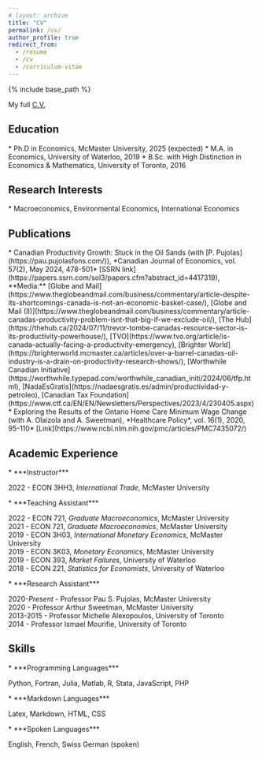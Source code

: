 ```yaml
---
# layout: archive
title: "CV"
permalink: /cv/
author_profile: true
redirect_from:
  - /resume
  - /cv
  - /curriculum-vitae
---
```


{% include base_path %}

My full [C.V.](../files/loertscher_cv.pdf)

<h2 id="education">Education</h2>
* Ph.D in Economics, McMaster University, 2025 (expected)
* M.A. in Economics, University of Waterloo, 2019
* B.Sc. with High Distinction in Economics & Mathematics, University of Toronto, 2016

<h2 id="research-interests">Research Interests</h2>
* Macroeconomics, Environmental Economics, International Economics

<h2 id="publications">Publications</h2>
* Canadian Productivity Growth: Stuck in the Oil Sands (with [P. Pujolas](https://pau.pujolasfons.com/)), *Canadian Journal of Economics, vol. 57(2), May 2024, 478-501*  
  [SSRN link](https://papers.ssrn.com/sol3/papers.cfm?abstract_id=4417319), **Media:** [Globe and Mail](https://www.theglobeandmail.com/business/commentary/article-despite-its-shortcomings-canada-is-not-an-economic-basket-case/), [Globe and Mail (II)](https://www.theglobeandmail.com/business/commentary/article-canadas-productivity-problem-isnt-that-big-if-we-exclude-oil/), [The Hub](https://thehub.ca/2024/07/11/trevor-tombe-canadas-resource-sector-is-its-productivity-powerhouse/), [TVO](https://www.tvo.org/article/is-canada-actually-facing-a-productivity-emergency), [Brighter World](https://brighterworld.mcmaster.ca/articles/over-a-barrel-canadas-oil-industry-is-a-drain-on-productivity-research-shows/), [Worthwhile Canadian Initiative](https://worthwhile.typepad.com/worthwhile_canadian_initi/2024/06/tfp.html), [NadaEsGratis](https://nadaesgratis.es/admin/productividad-y-petroleo), [Canadian Tax Foundation](https://www.ctf.ca/EN/EN/Newsletters/Perspectives/2023/4/230405.aspx) 
* Exploring the Results of the Ontario Home Care Minimum Wage Change (with A. Olaizola and A. Sweetman), *Healthcare Policy*, vol. 16(1), 2020, 95-110*
  [Link](https://www.ncbi.nlm.nih.gov/pmc/articles/PMC7435072/)  
  
<h2 id="teaching">Academic Experience</h2>
* ***Instructor***
  <ul style="list-style-type:none;padding-inline-start:0;">
  <li>2022 - ECON 3HH3, <em>International Trade</em>, McMaster University</li>
  </ul>
* ***Teaching Assistant***
  <ul style="list-style-type:none; padding-inline-start:0;">
  <li>2022 - ECON 721, <em>Graduate Macroeconomics</em>, McMaster University</li> 
  <li>2021 - ECON 721, <em>Graduate Macroeconomics</em>, McMaster University</li> 
  <li>2019 - ECON 3H03, <em>International Monetary Economics</em>, McMaster University</li>
  <li>2019 - ECON 3K03, <em>Monetary Economics</em>, McMaster University</li>
  <li>2019 - ECON 393, <em>Market Failures</em>, University of Waterloo</li>
  <li>2018 - ECON 221, <em>Statistics for Economists</em>, University of Waterloo</li>
  </ul>
* ***Research Assistant***
  <ul style="list-style-type:none;padding-inline-start:0;">
  <li>2020-<em>Present</em> - Professor Pau S. Pujolas, McMaster University</li>
  <li>2020 - Professor Arthur Sweetman, McMaster University</li>  
  <li>2013-2015 - Professor Michelle Alexopoulos, University of Toronto</li>  
  <li>2014 - Professor Ismael Mourifie, University of Toronto</li>  
  </ul>

<h2 id="skills">Skills</h2>
* ***Programming Languages***  
  <ul style="list-style-type:none;padding-inline-start:0;">
  <li>Python, Fortran, Julia, Matlab, R, Stata, JavaScript, PHP</li>
  </ul>  
* ***Markdown Languages***  
  <ul style="list-style-type:none;padding-inline-start:0;">
  <li>Latex, Markdown, HTML, CSS  </li>
  </ul>
* ***Spoken Languages***  
  <ul style="list-style-type:none;padding-inline-start:0;">
  <li>English, French, Swiss German (spoken)</li>
  </ul>


